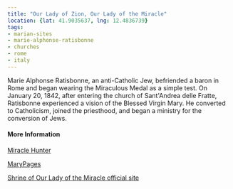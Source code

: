 ```yaml
---
title: "Our Lady of Zion, Our Lady of the Miracle"
location: {lat: 41.9035637, lng: 12.4836739}
tags:
- marian-sites
- marie-alphonse-ratisbonne
- churches
- rome
- italy
---
```


Marie Alphonse Ratisbonne, an anti-Catholic Jew, befriended a baron in Rome and began wearing the Miraculous Medal as a simple test.  On January 20, 1842, after entering the church of Sant'Andrea delle Fratte, Ratisbonne experienced a vision of the Blessed Virgin Mary.  He converted to Catholicism, joined the priesthood, and began a ministry for the conversion of Jews.

#### More Information

[Miracle Hunter](https://www.miraclehunter.com/marian_apparitions/approved_apparitions/rome1842/index.html)

[MaryPages](https://www.marypages.com/rome-(itali%C3%AB).html)

[Shrine of Our Lady of the Miracle official site](https://www.madonnadelmiracolo.it/)
